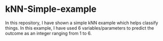 # kNN-Simple-example
In this repository, I have shown a simple kNN example which helps classify things. In this example, I have used 6 variables/parameters to predict the outcome as an integer ranging from 1 to 6.

